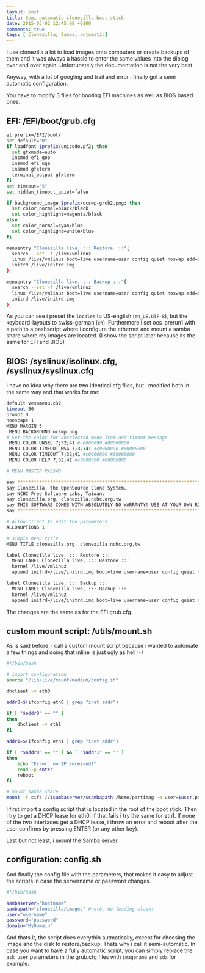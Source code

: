 ```yaml
---
layout: post
title: Semi-automatic clonezilla boot stick
date: 2015-03-02 12:45:08 +0100
comments: true
tags: [ Clonezilla, Samba, automatic]
---
```


I use clonezilla a lot to load images onto computers or create backups of them and it was always a hassle to enter the same values into the diolog over and over again.
Unfortunately the documentation is not the very best.

Anyway, with a lot of googling and trail and error i finally got a semi automatic configuration.

You have to modify 3 files for booting EFI machines as well as BIOS based ones.

<!-- more -->

## EFI: /EFI/boot/grub.cfg

```sh
et prefix=/EFI/boot/
set default="0"
if loadfont $prefix/unicode.pf2; then
  set gfxmode=auto
  insmod efi_gop
  insmod efi_uga
  insmod gfxterm
  terminal_output gfxterm
fi
set timeout="5"
set hidden_timeout_quiet=false

if background_image $prefix/ocswp-grub2.png; then
  set color_normal=black/black
  set color_highlight=magenta/black
else
  set color_normal=cyan/blue
  set color_highlight=white/blue
fi

menuentry "Clonezilla live, ::: Restore :::"{
  search --set -f /live/vmlinuz
  linux /live/vmlinuz boot=live username=user config quiet noswap edd=on nomodeset noeject locales=en_US.UTF-8 keyboard-layouts=ch ocs_live_extra_param="" ocs_prerun1="/lib/live/mount/medium/utils/mount.sh" ocs_live_batch=no ocs_live_run="ocs-sr -g auto -e1 auto -e2 -c -r -j2 -p true restoredisk ask_user ask_user" vga=791 ip= nosplash i915.blacklist=yes radeonhd.blacklist=yes nouveau.blacklist=yes vmwgfx.enable_fbdev=1 
  initrd /live/initrd.img
}

menuentry "Clonezilla live, ::: Backup :::"{
  search --set -f /live/vmlinuz
  linux /live/vmlinuz boot=live username=user config quiet noswap edd=on nomodeset noeject locales=en_US.UTF-8 keyboard-layouts=ch ocs_live_extra_param="" ocs_prerun1="/lib/live/mount/medium/utils/mount.sh" ocs_live_batch=no ocs_live_run="ocs-sr -q2 -c -j2 -z1p -i 2000 -p true savedisk ask_user ask_user" vga=791 ip= nosplash i915.blacklist=yes radeonhd.blacklist=yes nouveau.blacklist=yes vmwgfx.enable_fbdev=1 
  initrd /live/initrd.img
}
```
As you can see i preset the `locales` to US-english (`en_US.UTF-8`), but the keyboard-layouts to swiss-german (`ch`). Furthermore i set ocs_prerun1 with a path to a bashscript where i configure the ethernet and mount a samba share where my images are located. (I show the script later because its the same for EFI and BIOS)

## BIOS: /syslinux/isolinux.cfg, /syslinux/syslinux.cfg

I have no idea why there are two identical cfg files, but i modified both in the same way and that works for me:

```sh
default vesamenu.c32
timeout 50
prompt 0
noescape 1
MENU MARGIN 5
 MENU BACKGROUND ocswp.png
# Set the color for unselected menu item and timout message
 MENU COLOR UNSEL 7;32;41 #c0000090 #00000000
 MENU COLOR TIMEOUT_MSG 7;32;41 #c0000090 #00000000
 MENU COLOR TIMEOUT 7;32;41 #c0000090 #00000000
 MENU COLOR HELP 7;32;41 #c0000090 #00000000

# MENU MASTER PASSWD

say **********************************************************************
say Clonezilla, the OpenSource Clone System.
say NCHC Free Software Labs, Taiwan.
say clonezilla.org, clonezilla.nchc.org.tw
say THIS SOFTWARE COMES WITH ABSOLUTELY NO WARRANTY! USE AT YOUR OWN RISK! 
say **********************************************************************

# Allow client to edit the parameters
ALLOWOPTIONS 1

# simple menu title
MENU TITLE clonezilla.org, clonezilla.nchc.org.tw

label Clonezilla live, ::: Restore :::
  MENU LABEL Clonezilla live, ::: Restore :::
  kernel /live/vmlinuz
  append initrd=/live/initrd.img boot=live username=user config quiet noswap edd=on nomodeset locales=en_US.UTF-8 keyboard-layouts=ch ocs_live_extra_param="" ocs_prerun1="/lib/live/mount/medium/utils/mount.sh" ocs_live_batch=no ocs_live_run="ocs-sr -g auto -e1 auto -e2 -c -r -j2 -p true restoredisk ask_user ask_user" ocs_live_batch=no vga=791 ip=  nosplash i915.blacklist=yes radeonhd.blacklist=yes nouveau.blacklist=yes vmwgfx.enable_fbdev=1

label Clonezilla live, ::: Backup :::
  MENU LABEL Clonezilla live, ::: Backup :::
  kernel /live/vmlinuz
  append initrd=/live/initrd.img boot=live username=user config quiet noswap edd=on nomodeset locales=en_US.UTF-8 keyboard-layouts=ch ocs_live_extra_param="" ocs_prerun1="/lib/live/mount/medium/utils/mount.sh" ocs_live_batch=no ocs_live_run="ocs-sr -q2 -c -j2 -z1p -i 2000 -p true savedisk ask_user ask_user" ocs_live_batch=no vga=791 ip=  nosplash i915.blacklist=yes radeonhd.blacklist=yes nouveau.blacklist=yes vmwgfx.enable_fbdev=1
```
  
The changes are the same as for the EFI grub.cfg.

## custom mount script: /utils/mount.sh

As is said before, i call a custom mount script because i wanted to automate a few things and doing that inline is just ugly as hell :-)

```sh
#!/bin/bash

# import configuration 
source "/lib/live/mount/medium/config.sh"

dhclient -v eth0

addr0=$(ifconfig eth0 | grep "inet addr")

if [ "$addr0" == "" ]
then
    dhclient -v eth1
fi

addr1=$(ifconfig eth1 | grep "inet addr")

if [ "$addr0" == "" ] && [ "$addr1" == "" ]
then
    echo "Error: no IP received!"
    read -p enter
    reboot
fi

# mount samba share
mount -t cifs //$sambaserver/$sambapath /home/partimag -o user=$user,password=$password,domain=$domain
```

I first import a config script that is located in the root of the boot stick. Then i try to get a DHCP lease for eth0, if that fails i try the same for eth1.
If none of the two interfaces get a DHCP lease, i throw an error and reboot after the user confirms by pressing ENTER (or any other key).

Last but not least, i mount the Samba server.

## configuration: config.sh

And finally the config file with the parameters, that makes it easy to adjust the scripts in case the servername or password changes.

```sh
#!/bin/bash

sambaserver="hostname"
sambapath="clonezilla/images" #note, no leading slash!
user="username"
password="password"
domain="MyDomain"
```

And thats it, the script does everythin autmatically, except for choosing the image and the disk to restore/backup. Thats why i call it semi-automatic. In case you want to have a fully automatic script, you can simply replace the `ask_user` parameters in the grub.cfg files with `imagename` and `sda` for example.

 

